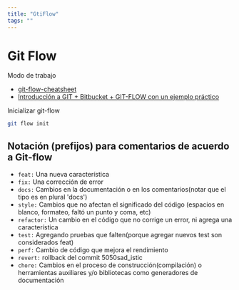```yaml
---
title: "GtiFlow"
tags: ""
---
```


# Git Flow

Modo de trabajo

- [git-flow-cheatsheet](http://danielkummer.github.io/git-flow-cheatsheet/)
- [Introducción a GIT + Bitbucket + GIT-FLOW con un ejemplo práctico](https://youtu.be/tv1lZNogxyQ)

Inicializar git-flow

```bash
git flow init
```

## Notación (prefijos) para comentarios de acuerdo a Git-flow

- `feat:` Una nueva característica
- `fix:` Una corrección de error
- `docs:` Cambios en la documentación o en los comentarios(notar que el tipo es en plural 'docs')
- `style:` Cambios que no afectan el significado del código (espacios en blanco,  formateo, faltó un punto y coma, etc)
- `refactor:` Un cambio en el código que no corrige un error, ni agrega una  característica
- `test:` Agregando pruebas que falten(porque agregar nuevos test son considerados feat)
- `perf:` Cambio de código que mejora el rendimiento
- `revert:` rollback del commit 5050sad_istic
- `chore:` Cambios en el proceso de construcción(compilación) o herramientas auxiliares y/o bibliotecas como generadores de documentación
